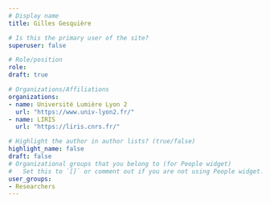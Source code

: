 ```yaml
---
# Display name
title: Gilles Gesquière

# Is this the primary user of the site?
superuser: false

# Role/position
role:
draft: true

# Organizations/Affiliations
organizations:
- name: Université Lumière Lyon 2
  url: "https://www.univ-lyon2.fr/"
- name: LIRIS
  url: "https://liris.cnrs.fr/"

# Highlight the author in author lists? (true/false)
highlight_name: false
draft: false
# Organizational groups that you belong to (for People widget)
#   Set this to `[]` or comment out if you are not using People widget.
user_groups:
- Researchers
---
```


